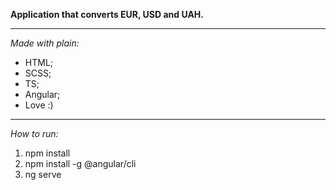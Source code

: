 **Application that converts EUR, USD and UAH.**

---

_Made with plain:_

- HTML;
- SCSS;
- TS;
- Angular;
- Love :)

---

_How to run:_

1. npm install
2. npm install -g @angular/cli
3. ng serve
